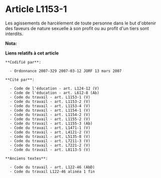 # Article L1153-1

Les agissements de harcèlement de toute personne dans le but d'obtenir des faveurs de nature sexuelle à son profit ou au
profit d'un tiers sont interdits.

**Nota:**



**Liens relatifs à cet article**

	**Codifié par**:

	  - Ordonnance 2007-329 2007-03-12 JORF 13 mars 2007

	**Cité par**:

	  - Code de l'éducation - art. L124-12 (V)
	  - Code de l'éducation - art. L612-8 (Ab)
	  - Code du travail - art. L1153-1 (V)
	  - Code du travail - art. L1153-2 (V)
	  - Code du travail - art. L1153-4 (V)
	  - Code du travail - art. L1154-1 (V)
	  - Code du travail - art. L1154-2 (V)
	  - Code du travail - art. L1155-2 (V)
	  - Code du travail - art. L1155-3 (Ab)
	  - Code du travail - art. L1471-1 (V)
	  - Code du travail - art. L4121-2 (V)
	  - Code du travail - art. L5135-8 (V)
	  - Code du travail - art. L7211-3 (V)
	  - Code du travail - art. L7221-2 (V)
	  - Code du travail - art. L8113-5 (V)

	**Anciens textes**:

	  - Code du travail - art. L122-46 (AbD)
	  - Code du travail L122-46 alinéa 1 fin
